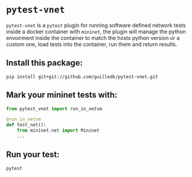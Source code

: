 # `pytest-vnet`

`pytest-vnet` is a `pytest` plugin for running software defined network tests inside a docker container with `mininet`, the plugin will manage the python envoirment inside the container to match the hosts python version or a custom one, load tests into the container, run them and return results.

## Install this package:

	pip install git+git://github.com/guilledk/pytest-vnet.git

## Mark your mininet tests with:

```python
from pytest_vnet import run_in_netvm

@run_in_netvm
def test_net():
	from mininet.net import Mininet
	...
```

## Run your test:

	pytest